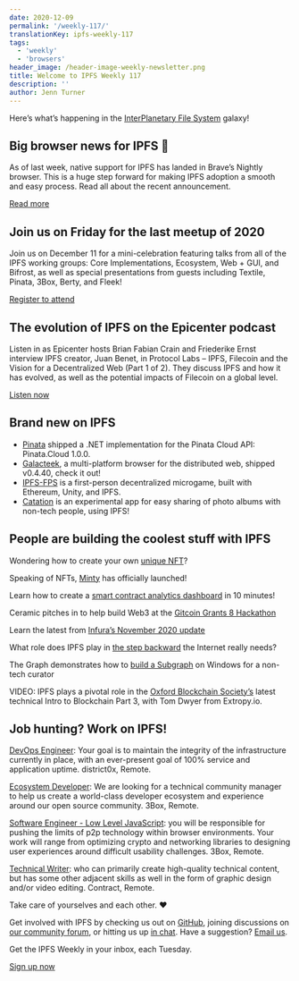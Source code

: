 ```yaml
---
date: 2020-12-09
permalink: '/weekly-117/'
translationKey: ipfs-weekly-117
tags:
  - 'weekly'
  - 'browsers'
header_image: /header-image-weekly-newsletter.png
title: Welcome to IPFS Weekly 117
description: ''
author: Jenn Turner
---
```


Here’s what’s happening in the [InterPlanetary File System](https://ipfs.tech/) galaxy!

## Big browser news for IPFS 🙌

As of last week, native support for IPFS has landed in Brave’s Nightly browser. This is a huge step forward for making IPFS adoption a smooth and easy process. Read all about the recent announcement.

[Read more](https://www.reddit.com/r/BATProject/comments/k5izey/ipfs_support_lands_in_brave_browser_on_the/)

## Join us on Friday for the last meetup of 2020

Join us on December 11 for a mini-celebration featuring talks from all of the IPFS working groups: Core Implementations, Ecosystem, Web + GUI, and Bifrost, as well as special presentations from guests including Textile, Pinata, 3Box, Berty, and Fleek!

[Register to attend](https://www.meetup.com/San-Francisco-IPFS/events/274910985/)

## The evolution of IPFS on the Epicenter podcast

Listen in as Epicenter hosts Brian Fabian Crain and Friederike Ernst interview IPFS creator, Juan Benet, in Protocol Labs – IPFS, Filecoin and the Vision for a Decentralized Web (Part 1 of 2). They discuss IPFS and how it has evolved, as well as the potential impacts of Filecoin on a global level.

[Listen now](https://epicenter.tv/episodes/367)

## Brand new on IPFS

- [Pinata](https://www.nuget.org/packages/Pinata.Client/1.0.0) shipped a .NET implementation for the Pinata Cloud API: Pinata.Cloud 1.0.0.
- [Galacteek](https://github.com/pinnaculum/galacteek/releases/tag/v0.4.40), a multi-platform browser for the distributed web, shipped v0.4.40, check it out!
- [IPFS-FPS](https://ipfs-fps.com/) is a first-person decentralized microgame, built with Ethereum, Unity, and IPFS.
- [Catation](https://github.com/wpengine/hackathon-catation) is an experimental app for easy sharing of photo albums with non-tech people, using IPFS!

## People are building the coolest stuff with IPFS

Wondering how to create your own [unique NFT](https://mintable.medium.com/how-to-create-your-own-unique-nft-6057a09500ea)?

Speaking of NFTs, [Minty](https://keychain.medium.com/announcing-minty-28f1f57a04d9) has officially launched!

Learn how to create a [smart contract analytics dashboard](https://medium.com/coinmonks/how-to-create-a-smart-contract-analytics-dashboard-in-10mins-227d96c382f4) in 10 minutes!

Ceramic pitches in to help build Web3 at the [Gitcoin Grants 8 Hackathon](https://blog.ceramic.network/help-build-web3-at-the-gitcoin-grants-8-hackathon/)

Learn the latest from [Infura’s November 2020 update](https://blog.infura.io/infura-november-2020-update/)

What role does IPFS play in [the step backward](https://medium.com/digital-diplomacy/outdated-technology-can-teach-us-about-democracy-a8d887228734) the Internet really needs?

The Graph demonstrates how to [build a Subgraph](https://medium.com/swlh/how-to-build-a-subgraph-on-windows-for-a-non-tech-curator-6641030376bd) on Windows for a non-tech curator

VIDEO: IPFS plays a pivotal role in the [Oxford Blockchain Society’s](https://www.youtube.com/watch?v=KMX7kVtVc2M) latest technical Intro to Blockchain Part 3, with Tom Dwyer from Extropy.io.

## Job hunting? Work on IPFS!

[DevOps Engineer](https://remoteok.io/remote-jobs/100451-remote-devops-engineer-district0x): Your goal is to maintain the integrity of the infrastructure currently in place, with an ever-present goal of 100% service and application uptime. district0x, Remote.

[Ecosystem Developer](https://jobs.lever.co/3box/ec1093c5-ed31-483c-b1b3-49b07bd0bd2e): We are looking for a technical community manager to help us create a world-class developer ecosystem and experience around our open source community. 3Box, Remote.

[Software Engineer - Low Level JavaScript](https://jobs.lever.co/3box/95b18be5-f42b-4fe2-a51c-1908612f29c0): you will be responsible for pushing the limits of p2p technology within browser environments. Your work will range from optimizing crypto and networking libraries to designing user experiences around difficult usability challenges. 3Box, Remote.

[Technical Writer](https://authenticjobs.com/job/3006/textile-devops-or-sre/): who can primarily create high-quality technical content, but has some other adjacent skills as well in the form of graphic design and/or video editing. Contract, Remote.

Take care of yourselves and each other. ❤️

Get involved with IPFS by checking us out on [GitHub](https://github.com/ipfs), joining discussions on [our community forum](https://discuss.ipfs.tech/), or hitting us up [in chat](https://riot.im/app/#/room/#ipfs:matrix.org). Have a suggestion? [Email us](mailto:newsletter@ipfs.io).

Get the IPFS Weekly in your inbox, each Tuesday.

<p><a href="https://ipfs.us4.list-manage.com/subscribe?u=25473244c7d18b897f5a1ff6b&amp;id=cad54b2230" class="button button-primary">Sign up now</a></p>
